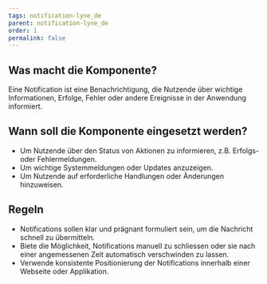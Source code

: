 ```yaml
---
tags: notification-lyne_de
parent: notification-lyne_de
order: 1
permalink: false
---
```


## Was macht die Komponente?
Eine Notification ist eine Benachrichtigung, die Nutzende über wichtige Informationen, Erfolge, Fehler oder andere Ereignisse in der Anwendung informiert.

## Wann soll die Komponente eingesetzt werden?
* Um Nutzende über den Status von Aktionen zu informieren, z.B. Erfolgs- oder Fehlermeldungen.
* Um wichtige Systemmeldungen oder Updates anzuzeigen.
* Um Nutzende auf erforderliche Handlungen oder Änderungen hinzuweisen.

## Regeln
* Notifications sollen klar und prägnant formuliert sein, um die Nachricht schnell zu übermitteln.
* Biete die Möglichkeit, Notifications manuell zu schliessen oder sie nach einer angemessenen Zeit automatisch verschwinden zu lassen.
* Verwende konsistente Positionierung der Notifications innerhalb einer Webseite oder Applikation.
